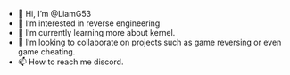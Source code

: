 - 👋 Hi, I’m @LiamG53
- 👀 I’m interested in reverse engineering
- 🌱 I’m currently learning more about kernel.
- 💞️ I’m looking to collaborate on projects such as game reversing or even game cheating.
- 📫 How to reach me discord.

<!---
LiamG53/LiamG53 is a ✨ special ✨ repository because its `README.md` (this file) appears on your GitHub profile.
You can click the Preview link to take a look at your changes.
--->
